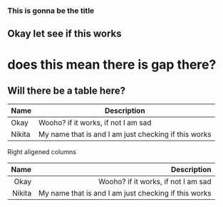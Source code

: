 ### This is gonna be the title
## Okay let see if this works 


# does this mean there is gap there?


## Will there be a table here?
 
| Name    | Description |
| -----   | ----------- |
| Okay    | Wooho? if it works, if not I am sad| 
| Nikita  | My name that is and I am just checking if this works | 

Right aligened columns 

| Name    | Description |
| ----:   | ----------: |
| Okay    | Wooho? if it works, if not I am sad| 
| Nikita  | My name that is and I am just checking if this works | 


